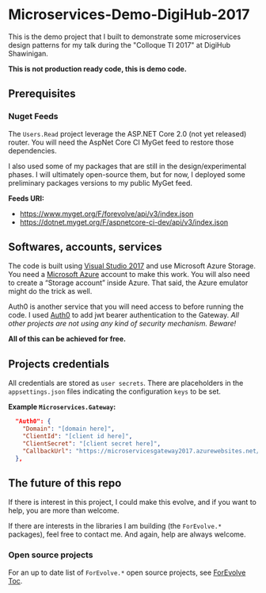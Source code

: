 # Microservices-Demo-DigiHub-2017
This is the demo project that I built to demonstrate some microservices design patterns for my talk 
during the "Colloque TI 2017" at DigiHub Shawinigan.

**This is not production ready code, this is demo code.**

## Prerequisites
### Nuget Feeds
The `Users.Read` project leverage the ASP.NET Core 2.0 (not yet released) router.
You will need the AspNet Core CI MyGet feed to restore those dependencies.

I also used some of my packages that are still in the design/experimental phases. 
I will ultimately open-source them, but for now, I deployed some preliminary packages versions to my public MyGet feed.

**Feeds URI:**
- https://www.myget.org/F/forevolve/api/v3/index.json
- https://dotnet.myget.org/F/aspnetcore-ci-dev/api/v3/index.json

## Softwares, accounts, services
The code is built using [Visual Studio 2017](https://www.visualstudio.com/) and use Microsoft Azure Storage. 
You need a [Microsoft Azure](https://azure.microsoft.com/) account to make this work. 
You will also need to create a “Storage account” inside Azure.
That said, the Azure emulator might do the trick as well.

Auth0 is another service that you will need access to before running the code.
I used [Auth0](https://auth0.com/) to add jwt bearer authentication to the Gateway. 
*All other projects are not using any kind of security mechanism. Beware!* 

**All of this can be achieved for free.**

## Projects credentials
All credentials are stored as `user secrets`. There are placeholders in the `appsettings.json` files 
indicating the configuration `keys` to be set.

**Example `Microservices.Gateway`:**
```Json
  "Auth0": {
    "Domain": "[domain here]",
    "ClientId": "[client id here]",
    "ClientSecret": "[client secret here]",
    "CallbackUrl": "https://microservicesgateway2017.azurewebsites.net/signin-auth0"
  },
```

## The future of this repo
If there is interest in this project, I could make this evolve, and if you want to help, you are more than welcome.

If there are interests in the libraries I am building (the `ForEvolve.*` packages), feel free to contact me. 
And again, help are always welcome.

### Open source projects
For an up to date list of `ForEvolve.*` open source projects, see [ForEvolve Toc](https://github.com/ForEvolve/Toc).
